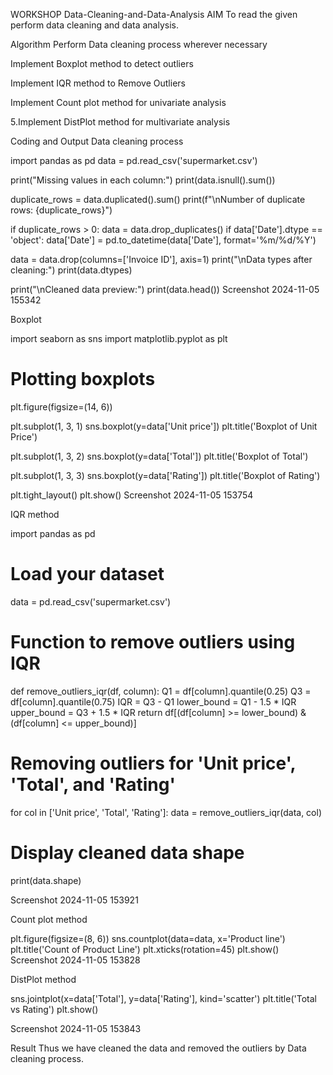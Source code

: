WORKSHOP
Data-Cleaning-and-Data-Analysis
AIM
To read the given perform data cleaning and data analysis.

Algorithm
Perform Data cleaning process wherever necessary

Implement Boxplot method to detect outliers

Implement IQR method to Remove Outliers

Implement Count plot method for univariate analysis

5.Implement DistPlot method for multivariate analysis

Coding and Output
Data cleaning process

import pandas as pd
data = pd.read_csv('supermarket.csv')

print("Missing values in each column:")
print(data.isnull().sum())

duplicate_rows = data.duplicated().sum()
print(f"\nNumber of duplicate rows: {duplicate_rows}")

if duplicate_rows > 0:
    data = data.drop_duplicates()
if data['Date'].dtype == 'object':
    data['Date'] = pd.to_datetime(data['Date'], format='%m/%d/%Y')

data = data.drop(columns=['Invoice ID'], axis=1)
print("\nData types after cleaning:")
print(data.dtypes)

print("\nCleaned data preview:")
print(data.head())
Screenshot 2024-11-05 155342

Boxplot

import seaborn as sns
import matplotlib.pyplot as plt

# Plotting boxplots
plt.figure(figsize=(14, 6))

plt.subplot(1, 3, 1)
sns.boxplot(y=data['Unit price'])
plt.title('Boxplot of Unit Price')

plt.subplot(1, 3, 2)
sns.boxplot(y=data['Total'])
plt.title('Boxplot of Total')

plt.subplot(1, 3, 3)
sns.boxplot(y=data['Rating'])
plt.title('Boxplot of Rating')

plt.tight_layout()
plt.show()
Screenshot 2024-11-05 153754

IQR method

import pandas as pd

# Load your dataset
data = pd.read_csv('supermarket.csv')

# Function to remove outliers using IQR
def remove_outliers_iqr(df, column):
    Q1 = df[column].quantile(0.25)
    Q3 = df[column].quantile(0.75)
    IQR = Q3 - Q1
    lower_bound = Q1 - 1.5 * IQR
    upper_bound = Q3 + 1.5 * IQR
    return df[(df[column] >= lower_bound) & (df[column] <= upper_bound)]

# Removing outliers for 'Unit price', 'Total', and 'Rating'
for col in ['Unit price', 'Total', 'Rating']:
    data = remove_outliers_iqr(data, col)

# Display cleaned data shape
print(data.shape)

Screenshot 2024-11-05 153921

Count plot method

plt.figure(figsize=(8, 6))
sns.countplot(data=data, x='Product line')
plt.title('Count of Product Line')
plt.xticks(rotation=45)
plt.show()
Screenshot 2024-11-05 153828

DistPlot method

sns.jointplot(x=data['Total'], y=data['Rating'], kind='scatter')
plt.title('Total vs Rating')
plt.show()

Screenshot 2024-11-05 153843

Result
Thus we have cleaned the data and removed the outliers by Data cleaning process.

